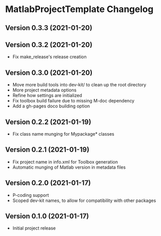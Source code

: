 MatlabProjectTemplate Changelog
===============================

Version 0.3.3 (2021-01-20)
--------------------------


Version 0.3.2 (2021-01-20)
--------------------------

* Fix make_release's release creation

Version 0.3.0 (2021-01-20)
--------------------------

* Move more build tools into dev-kit/ to clean up the root directory
* More project metadata options
* Refine how settings are initialized
* Fix toolbox build failure due to missing M-doc dependency
* Add a gh-pages doco building option

Version 0.2.2 (2021-01-19)
--------------------------

* Fix class name munging for Mypackage* classes

Version 0.2.1 (2021-01-19)
--------------------------

* Fix project name in info.xml for Toolbox generation
* Automatic munging of Matlab version in metadata files

Version 0.2.0 (2021-01-17)
--------------------------

* P-coding support
* Scoped dev-kit names, to allow for compatibility with other packages

Version 0.1.0 (2021-01-17)
--------------------------

* Initial project release
